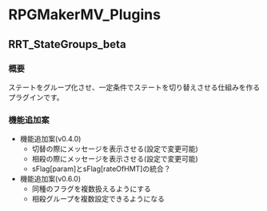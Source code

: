 # RPGMakerMV_Plugins
## RRT_StateGroups_beta
### 概要
ステートをグループ化させ、一定条件でステートを切り替えさせる仕組みを作るプラグインです。
### 機能追加案
* 機能追加案(v0.4.0)
    * 切替の際にメッセージを表示させる(設定で変更可能)
    * 相殺の際にメッセージを表示させる(設定で変更可能)
    * sFlag[param]とsFlag[rateOfHMT]の統合？
* 機能追加案(v0.6.0)
    * 同種のフラグを複数扱えるようにする
    * 相殺グループを複数設定できるようになる
